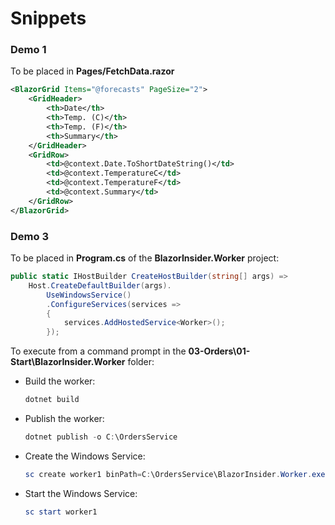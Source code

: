 ﻿# Snippets

### Demo 1

To be placed in **Pages/FetchData.razor**

```xml
<BlazorGrid Items="@forecasts" PageSize="2">
    <GridHeader>
        <th>Date</th>
        <th>Temp. (C)</th>
        <th>Temp. (F)</th>
        <th>Summary</th>
    </GridHeader>
    <GridRow>
        <td>@context.Date.ToShortDateString()</td>
        <td>@context.TemperatureC</td>
        <td>@context.TemperatureF</td>
        <td>@context.Summary</td>
    </GridRow>
</BlazorGrid>
```

### Demo 3

To be placed in **Program.cs** of the **BlazorInsider.Worker** project:

```csharp
public static IHostBuilder CreateHostBuilder(string[] args) =>
    Host.CreateDefaultBuilder(args).
        UseWindowsService()
        .ConfigureServices(services =>
        {
            services.AddHostedService<Worker>();
        });
```

To execute from a command prompt in the **03-Orders\01-Start\BlazorInsider.Worker** folder:

- Build the worker:

    ```powershell
    dotnet build
    ```
    
- Publish the worker:

    ```powershell
    dotnet publish -o C:\OrdersService
    ```

- Create the Windows Service:

    ```powershell
    sc create worker1 binPath=C:\OrdersService\BlazorInsider.Worker.exe
    ```
    
- Start the Windows Service:

    ```powershell
    sc start worker1
    ```